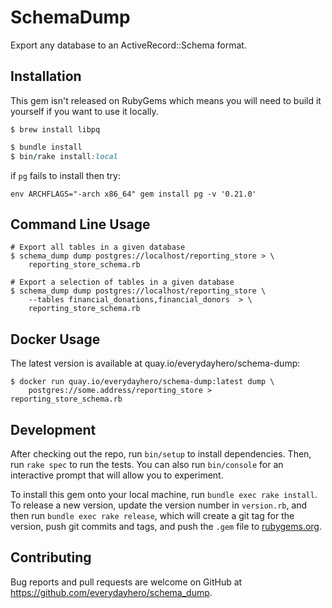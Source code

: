 # SchemaDump

Export any database to an ActiveRecord::Schema format.

## Installation

This gem isn't released on RubyGems which means you will need to build it
yourself if you want to use it locally.

```
$ brew install libpq
```

```ruby
$ bundle install
$ bin/rake install:local
```

if `pg` fails to install then try:
```
env ARCHFLAGS="-arch x86_64" gem install pg -v '0.21.0'
```

## Command Line Usage

```
# Export all tables in a given database
$ schema_dump dump postgres://localhost/reporting_store > \
    reporting_store_schema.rb

# Export a selection of tables in a given database
$ schema_dump dump postgres://localhost/reporting_store \
    --tables financial_donations,financial_donors  > \
    reporting_store_schema.rb
```

## Docker Usage

The latest version is available at quay.io/everydayhero/schema-dump:

```
$ docker run quay.io/everydayhero/schema-dump:latest dump \
    postgres://some.address/reporting_store > reporting_store_schema.rb
```

## Development

After checking out the repo, run `bin/setup` to install dependencies. Then, run
`rake spec` to run the tests. You can also run `bin/console` for an interactive
prompt that will allow you to experiment.

To install this gem onto your local machine, run `bundle exec rake install`. To
release a new version, update the version number in `version.rb`, and then run
`bundle exec rake release`, which will create a git tag for the version, push
git commits and tags, and push the `.gem` file to
[rubygems.org](https://rubygems.org).

## Contributing

Bug reports and pull requests are welcome on GitHub at
https://github.com/everydayhero/schema_dump.
